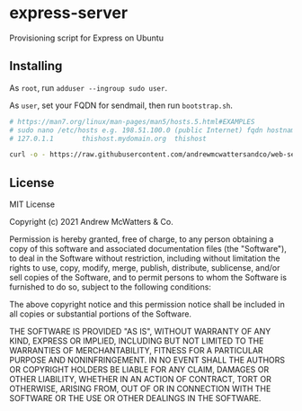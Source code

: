 # express-server
Provisioning script for Express on Ubuntu

## Installing

As `root`, run `adduser --ingroup sudo user`.

As `user`, set your FQDN for sendmail, then run `bootstrap.sh`.
```sh
# https://man7.org/linux/man-pages/man5/hosts.5.html#EXAMPLES
# sudo nano /etc/hosts e.g. 198.51.100.0 (public Internet) fqdn hostname
# 127.0.1.1       thishost.mydomain.org  thishost
```
```sh
curl -o - https://raw.githubusercontent.com/andrewmcwattersandco/web-server/v1.0.1/bootstrap.sh | bash
```

## License
MIT License

Copyright (c) 2021 Andrew McWatters & Co.

Permission is hereby granted, free of charge, to any person obtaining a copy
of this software and associated documentation files (the "Software"), to deal
in the Software without restriction, including without limitation the rights
to use, copy, modify, merge, publish, distribute, sublicense, and/or sell
copies of the Software, and to permit persons to whom the Software is
furnished to do so, subject to the following conditions:

The above copyright notice and this permission notice shall be included in all
copies or substantial portions of the Software.

THE SOFTWARE IS PROVIDED "AS IS", WITHOUT WARRANTY OF ANY KIND, EXPRESS OR
IMPLIED, INCLUDING BUT NOT LIMITED TO THE WARRANTIES OF MERCHANTABILITY,
FITNESS FOR A PARTICULAR PURPOSE AND NONINFRINGEMENT. IN NO EVENT SHALL THE
AUTHORS OR COPYRIGHT HOLDERS BE LIABLE FOR ANY CLAIM, DAMAGES OR OTHER
LIABILITY, WHETHER IN AN ACTION OF CONTRACT, TORT OR OTHERWISE, ARISING FROM,
OUT OF OR IN CONNECTION WITH THE SOFTWARE OR THE USE OR OTHER DEALINGS IN THE
SOFTWARE.

